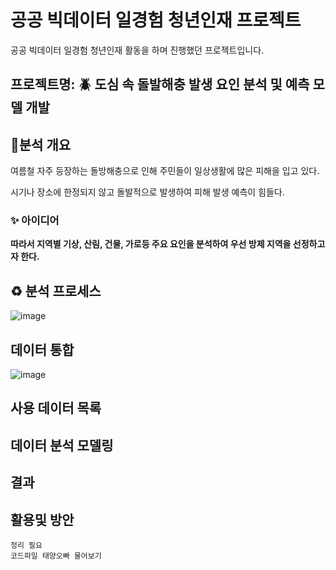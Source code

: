 # 공공 빅데이터 일경험 청년인재 프로젝트


공공 빅데이터 일경험 청년인재 활동을 하며 진행했던 프로젝트입니다.

## 프로젝트명: :beetle: 도심 속 돌발해충 발생 요인 분석 및 예측 모델 개발

## 💁분석 개요

여름철 자주 등장하는 돌방해충으로 인해 주민들이 일상생활에 많은 피해을 입고 있다.

시기나 장소에 한정되지 않고 돌발적으로 발생하여 피해 발생 예측이 힘들다.

### ✨ 아이디어

**따라서 지역별 기상, 산림, 건물, 가로등 주요 요인을 분석하여 우선 방제 지역을 선정하고자 한다.**

## :recycle: 분석 프로세스
![image](https://user-images.githubusercontent.com/55734436/109390461-1ff0fc00-7955-11eb-9170-42729a022653.png)


## 데이터 통합
![image](https://user-images.githubusercontent.com/55734436/109390517-6e05ff80-7955-11eb-87d2-38ea8af27d70.png)


## 사용 데이터 목록

## 데이터 분석 모델링

## 결과

## 활용및 방안

~~~~~~~~~~~~~~~
정리 필요
코드파일 태양오빠 물어보기
